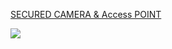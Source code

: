 
<a href="https://www.2transfer.eu/iblocker/camera/Wireless-CAMERA.pdf">SECURED CAMERA 
& Access POINT</a>


![](https://www.2transfer.eu/iblocker/camera/NO.JPG)
